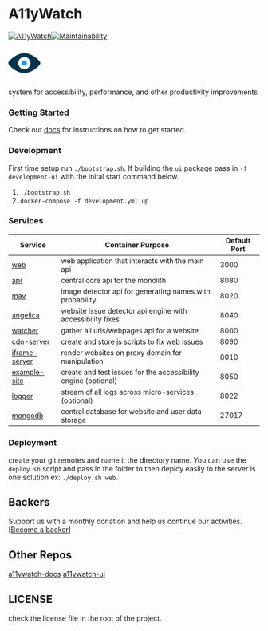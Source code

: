 # A11yWatch

[![A11yWatch](https://circleci.com/gh/A11yWatch/a11ywatch.svg?style=svg)](https://circleci.com/gh/A11yWatch/a11ywatch)[![Maintainability](https://api.codeclimate.com/v1/badges/f5fdfe29c6e911f323cf/maintainability)](https://codeclimate.com/github/A11yWatch/a11ywatch/maintainability)

![A11yWatch](web/public/static/img/favicon.png?raw=true "A11yWatch Logo")

system for accessibility, performance, and other productivity improvements

### Getting Started

Check out [docs](https://github.com/A11yWatch/a11ywatch-docs) for instructions on how to get started.

### Development

First time setup run `./bootstrap.sh`. If building the `ui` package pass in `-f development-ui` with the inital start command below.

1. `./bootstrap.sh`
2. `docker-compose -f development.yml up`

### Services

| Service                             | Container Purpose                                              | Default Port |
| ----------------------------------- | -------------------------------------------------------------- | ------------ |
| [web](/web)                         | web application that interacts with the main api               | 3000         |
| [api](/api)                         | central core api for the monolith                              | 8080         |
| [mav](/mav)                         | image detector api for generating names with probability       | 8020         |
| [angelica](/angelica)               | website issue detector api engine with accessibility fixes     | 8040         |
| [watcher](/watcher)                 | gather all urls/webpages api for a website                     | 8000         |
| [cdn-server](/cdn-server)           | create and store js scripts to fix web issues                  | 8090         |
| [iframe-server](/iframe-server)     | render websites on proxy domain for manipulation               | 8010         |
| [example-site](/example-site)       | create and test issues for the accessibility engine (optional) | 8050         |
| [logger](/logger)                   | stream of all logs across micro-services (optional)            | 8022         |
| [mongodb](https://www.mongodb.com/) | central database for website and user data storage             | 27017        |

### Deployment

create your git remotes and name it the directory name. You can use the `deploy.sh` script and pass in the folder to then deploy easily to the server is one solution ex: `./deploy.sh web`.

## Backers

Support us with a monthly donation and help us continue our activities. [[Become a backer](https://opencollective.com/a11ywatch#backer)]

## Other Repos

[a11ywatch-docs](https://github.com/A11yWatch/a11ywatch-docs)
[a11ywatch-ui](https://github.com/A11yWatch/a11ywatch-ui)

## LICENSE

check the license file in the root of the project.

